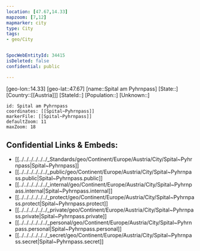 ```yaml
---
location: [47.67,14.33]
mapzoom: [7,12] 
mapmarker: city 
type: City
tags:
- geo/City


SpocWebEntityId: 34415
isDeleted: false
confidential: public

---
```

[geo-lon::14.33]
[geo-lat::47.67]
[name::Spital am Pyhrnpass]
[State::]
[Country::[[Austria]]]
[StateId::]
[Population::]
[Unknown::]


```leaflet
id: Spital am Pyhrnpass
coordinates: [[Spital~Pyhrnpass]]
markerFile: [[Spital~Pyhrnpass]]
defaultZoom: 11 
maxZoom: 18
```


## Confidential Links & Embeds: 
- [[../../../../../../_Standards/geo/Continent/Europe/Austria/City/Spital~Pyhrnpass|Spital~Pyhrnpass]] 
- [[../../../../../../_public/geo/Continent/Europe/Austria/City/Spital~Pyhrnpass.public|Spital~Pyhrnpass.public]] 
- [[../../../../../../_internal/geo/Continent/Europe/Austria/City/Spital~Pyhrnpass.internal|Spital~Pyhrnpass.internal]] 
- [[../../../../../../_protect/geo/Continent/Europe/Austria/City/Spital~Pyhrnpass.protect|Spital~Pyhrnpass.protect]] 
- [[../../../../../../_private/geo/Continent/Europe/Austria/City/Spital~Pyhrnpass.private|Spital~Pyhrnpass.private]] 
- [[../../../../../../_personal/geo/Continent/Europe/Austria/City/Spital~Pyhrnpass.personal|Spital~Pyhrnpass.personal]] 
- [[../../../../../../_secret/geo/Continent/Europe/Austria/City/Spital~Pyhrnpass.secret|Spital~Pyhrnpass.secret]] 
